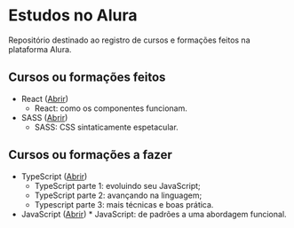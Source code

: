 # Estudos no Alura

Repositório destinado ao registro de cursos e formações feitos na plataforma Alura.

## Cursos ou formações feitos
* React ([Abrir](https://cursos.alura.com.br/course/react-componentes-funcionam))
    * React: como os componentes funcionam.
* SASS ([Abrir](https://cursos.alura.com.br/course/sass-css-sintaticamente-espetacular))
    * SASS: CSS sintaticamente espetacular.

## Cursos ou formações a fazer
* TypeScript ([Abrir](https://cursos.alura.com.br/formacao-typescript))
    * TypeScript parte 1: evoluindo seu JavaScript;
    * TypeScript parte 2: avançando na linguagem;
    * Typescript parte 3: mais técnicas e boas prática.
* JavaScript ([Abrir](https://cursos.alura.com.br/course/javascript-padroes-abordagem-funcional))
		* JavaScript: de padrões a uma abordagem funcional.

